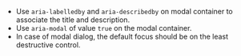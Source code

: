 - Use `aria-labelledby` and `aria-describedby` on modal container to associate the title and description.
- Use `aria-modal` of value `true` on the modal container.
- In case of modal dialog, the default focus should be on the least destructive control.
